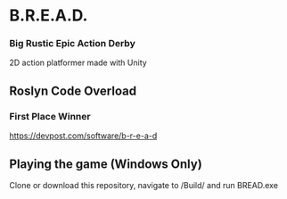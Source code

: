 # B.R.E.A.D.
### Big Rustic Epic Action Derby
2D action platformer made with Unity

## Roslyn Code Overload
### First Place Winner
https://devpost.com/software/b-r-e-a-d

## Playing the game (Windows Only)
Clone or download this repository, navigate to /Build/ and run BREAD.exe
